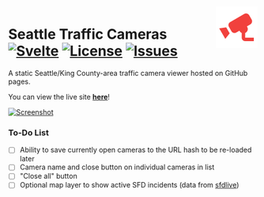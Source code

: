 <img src="icon.png" align="right" height="84" />

# Seattle Traffic Cameras [![Svelte](https://img.shields.io/badge/svelte-%23f1413d.svg?style=for-the-badge&logo=svelte&logoColor=white)](https://svelte.dev/) [![License](https://img.shields.io/github/license/the-sink/seattle-traffic-cams)](https://github.com/the-sink/seattle-traffic-cams/blob/main/LICENSE) [![Issues](https://img.shields.io/github/issues/the-sink/seattle-traffic-cams)](https://github.com/the-sink/seattle-traffic-cams/issues)

A static Seattle/King County-area traffic camera viewer hosted on GitHub pages.

You can view the live site **[here](https://the-sink.github.io/seattle-traffic-cams/public/)**!

[![Screenshot](https://i.imgur.com/V8Gr3Tg.jpeg)](https://the-sink.github.io/seattle-traffic-cams/public/)

### To-Do List

- [ ]  Ability to save currently open cameras to the URL hash to be re-loaded later
- [ ]  Camera name and close button on individual cameras in list
- [ ]  "Close all" button
- [ ]  Optional map layer to show active SFD incidents (data from [sfdlive](https://sfdlive.com))
